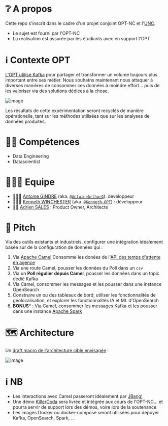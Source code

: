 # ❔ A propos

Cette repo s'inscrit dans le cadre d'un projet conjoint OPT-NC et l'[UNC](https://unc.nc/).

- Le sujet est fourni par l'OPT-NC
- La réalisation est assurée par les étudiants avec en support l'OPT

# ℹ️ Contexte OPT

[L'OPT utilise Kafka](https://kafka.apache.org/powered-by) pour partager et transformer un volume toujours plus important entre ses métier. Nous souhatns maintenant nous attaquer à diverses manières de consommer ces données à moindre effort... puis de les valoriser via des solutions dédiées à la chose.

![image](https://user-images.githubusercontent.com/5235127/193949632-d079458c-47a4-4c34-83d1-6cd30c46eca4.png)

Les résultats de cette expérimentation seront recyclés de manière opérationelle, tant sur les méthodes utilisées que sur les analyses de données produites.

# 🤹🏻 Compétences

- Data Engineering
- Datascientist

#  🧑‍🤝‍🧑 Equipe

- 🧑‍🤝‍🧑 [Antoine GINDRE](https://www.linkedin.com/in/antoine-a-gindre/) (aka. [`@AntoineArthurG`](https://github.com/AntoineArthurG)): développeur
- 🧑‍🤝‍🧑 [Kenneth WINCHESTER](https://www.linkedin.com/in/kenneth-opt-3498a5252/) (aka. [`@Kenneth-OPT`](https://github.com/Kenneth-OPT))  : développeur
- 👨‍🎨 [Adrien SALES](https://www.linkedin.com/in/adrien-sales/) : Product Owner, Architecte

# 🎯 Pitch

Via des outils existants et industriels, configurer une intégration idéalement basée sur de la configuration de données qui : 

1. Via [Apache Camel](https://camel.apache.org/) Consomme les donées de l'[API des temps d'attente en agence](https://github.com/opt-nc/opt-temps-attente-agences-api)
2. Via une route Camel, pousser les données du Poll dans un `csv`
3. Via un **Poll régulier depuis Camel**, pousser les données dans un topic dédié Kafka
4. Via Camel, consommer les messages et les pousser dans une instance OpenSearch
5. Construire un ou des tableaux de bord, utiliser les fonctionnalités de geolocalisation, et explorer les fonctionnalités IA et ML d'OpenSearch
6. **BONUS*** : Via Camel, consommer les messages Kafka et les pousser dans une instance [Apache Spark](https://spark.apache.org/)

# 🗺️ Architecture

Un [draft macro de l'architecture cible envisagée](https://miro.com/app/board/uXjVPTe9O_o=/) : 

![image](https://user-images.githubusercontent.com/5235127/193950043-f36aadd3-e485-4f6b-bd7d-b98b287634d7.png)


# ℹ️ NB

- Les interactions avec Camel passeront idéalement par [JBang!](https://camel.apache.org/manual/camel-jbang.html)
- Une démo [KillerCoda](https://killercoda.com/opt-labs/) sera livrée et intégrée aux cours de l'OPT-NC... et pourra servir de support lors des démos, voire lors de la soutenance
- Les images Docker ou docker-compose seront utilisées pour dépoyer Kafka, OpenSearch, Spark, ...
